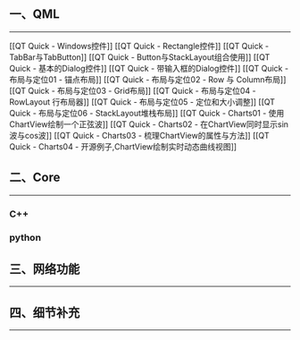 

## 一、QML
---
[[QT Quick - Windows控件]]
[[QT Quick - Rectangle控件]]
[[QT Quick - TabBar与TabButton]]
[[QT Quick - Button与StackLayout组合使用]]
[[QT Quick - 基本的Dialog控件]]
[[QT Quick - 带输入框的Dialog控件]]
[[QT Quick - 布局与定位01 - 锚点布局]]
[[QT Quick - 布局与定位02 - Row 与 Column布局]]
[[QT Quick - 布局与定位03 - Grid布局]]
[[QT Quick - 布局与定位04 - RowLayout 行布局器]]
[[QT Quick - 布局与定位05 - 定位和大小调整]]
[[QT Quick - 布局与定位06 - StackLayout堆栈布局]]
[[QT Quick - Charts01 - 使用ChartView绘制一个正弦波]]
[[QT Quick - Charts02 - 在ChartView同时显示sin波与cos波]]
[[QT Quick - Charts03 - 梳理ChartView的属性与方法]]
[[QT Quick - Charts04 - 开源例子,ChartView绘制实时动态曲线视图]]


## 二、Core
---
### C++

### python

## 三、网络功能
---

## 四、细节补充
---



